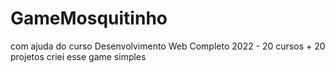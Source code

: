 # GameMosquitinho
com ajuda do curso Desenvolvimento Web Completo 2022 - 20 cursos + 20 projetos criei esse game simples
